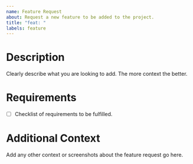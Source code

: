 ```yaml
---
name: Feature Request
about: Request a new feature to be added to the project.
title: "feat: "
labels: feature
---
```


# Description

Clearly describe what you are looking to add. The more context the better.

# Requirements

- [ ] Checklist of requirements to be fulfilled.

# Additional Context

Add any other context or screenshots about the feature request go here.
